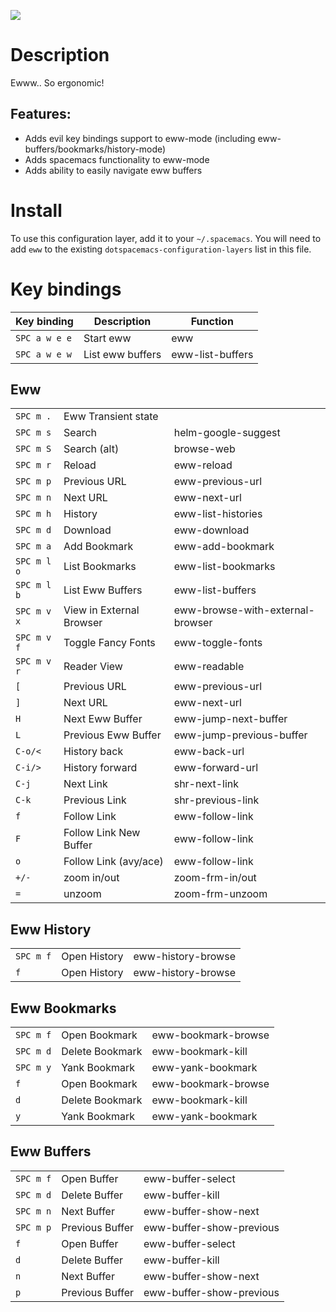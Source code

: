 ![](img/eww.png)

# Description

Ewww.. So ergonomic!

## Features:

-   Adds evil key bindings support to eww-mode (including
    eww-buffers/bookmarks/history-mode)
-   Adds spacemacs functionality to eww-mode
-   Adds ability to easily navigate eww buffers

# Install

To use this configuration layer, add it to your `~/.spacemacs`. You will
need to add `eww` to the existing `dotspacemacs-configuration-layers`
list in this file.

# Key bindings

| Key binding   | Description      | Function         |
|---------------|------------------|------------------|
| `SPC a w e e` | Start eww        | eww              |
| `SPC a w e w` | List eww buffers | eww-list-buffers |

## Eww

|             |                          |                                  |
|-------------|--------------------------|----------------------------------|
| `SPC m .`   | Eww Transient state      |                                  |
| `SPC m s`   | Search                   | helm-google-suggest              |
| `SPC m S`   | Search (alt)             | browse-web                       |
| `SPC m r`   | Reload                   | eww-reload                       |
| `SPC m p`   | Previous URL             | eww-previous-url                 |
| `SPC m n`   | Next URL                 | eww-next-url                     |
| `SPC m h`   | History                  | eww-list-histories               |
| `SPC m d`   | Download                 | eww-download                     |
| `SPC m a`   | Add Bookmark             | eww-add-bookmark                 |
| `SPC m l o` | List Bookmarks           | eww-list-bookmarks               |
| `SPC m l b` | List Eww Buffers         | eww-list-buffers                 |
| `SPC m v x` | View in External Browser | eww-browse-with-external-browser |
| `SPC m v f` | Toggle Fancy Fonts       | eww-toggle-fonts                 |
| `SPC m v r` | Reader View              | eww-readable                     |
| `[`         | Previous URL             | eww-previous-url                 |
| `]`         | Next URL                 | eww-next-url                     |
| `H`         | Next Eww Buffer          | eww-jump-next-buffer             |
| `L`         | Previous Eww Buffer      | eww-jump-previous-buffer         |
| `C-o/<`     | History back             | eww-back-url                     |
| `C-i/>`     | History forward          | eww-forward-url                  |
| `C-j`       | Next Link                | shr-next-link                    |
| `C-k`       | Previous Link            | shr-previous-link                |
| `f`         | Follow Link              | eww-follow-link                  |
| `F`         | Follow Link New Buffer   | eww-follow-link                  |
| `o`         | Follow Link (avy/ace)    | eww-follow-link                  |
| `+/-`       | zoom in/out              | zoom-frm-in/out                  |
| `=`         | unzoom                   | zoom-frm-unzoom                  |

## Eww History

|           |              |                    |
|-----------|--------------|--------------------|
| `SPC m f` | Open History | eww-history-browse |
| `f`       | Open History | eww-history-browse |

## Eww Bookmarks

|           |                 |                     |
|-----------|-----------------|---------------------|
| `SPC m f` | Open Bookmark   | eww-bookmark-browse |
| `SPC m d` | Delete Bookmark | eww-bookmark-kill   |
| `SPC m y` | Yank Bookmark   | eww-yank-bookmark   |
| `f`       | Open Bookmark   | eww-bookmark-browse |
| `d`       | Delete Bookmark | eww-bookmark-kill   |
| `y`       | Yank Bookmark   | eww-yank-bookmark   |

## Eww Buffers

|           |                 |                          |
|-----------|-----------------|--------------------------|
| `SPC m f` | Open Buffer     | eww-buffer-select        |
| `SPC m d` | Delete Buffer   | eww-buffer-kill          |
| `SPC m n` | Next Buffer     | eww-buffer-show-next     |
| `SPC m p` | Previous Buffer | eww-buffer-show-previous |
| `f`       | Open Buffer     | eww-buffer-select        |
| `d`       | Delete Buffer   | eww-buffer-kill          |
| `n`       | Next Buffer     | eww-buffer-show-next     |
| `p`       | Previous Buffer | eww-buffer-show-previous |
